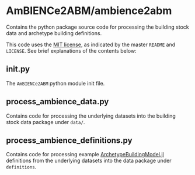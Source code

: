 # AmBIENCe2ABM/ambience2abm

Contains the python package source code for processing the building stock data and archetype building definitions.

This code uses the [MIT license](https://mit-license.org/),
as indicated by the master `README` and `LICENSE`.
See brief explanations of the contents below:


## __init__.py

The `AmBIENCe2ABM` python module init file.


## process_ambience_data.py

Contains code for processing the underlying datasets into the building stock
data package under `data/`.


## process_ambience_definitions.py

Contains code for processing example
[ArchetypeBuildingModel.jl](https://github.com/vttresearch/ArchetypeBuildingModel)
definitions from the underlying datasets into the data package under `definitions`.

